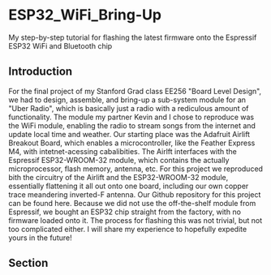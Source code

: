 # ESP32_WiFi_Bring-Up
My step-by-step tutorial for flashing the latest firmware onto the Espressif ESP32 WiFi and Bluetooth chip

## Introduction
For the final project of my Stanford Grad class EE256 "Board Level Design", we had to design, assemble, and bring-up a sub-system module for an "Uber Radio", which is basically just a radio with a rediculous amount of functionality. The module my partner Kevin and I chose to reproduce was the WiFi module, enabling the radio to stream songs from the internet and update local time and weather.
Our starting place was the Adafruit Airlift Breakout Board, which enables a microcontroller, like the Feather Express M4, with intetnet-acessing cabalibities. The Airlft interfaces with the Espressif ESP32-WROOM-32 module, which contains the actually microprocessor, flash memory, antenna, etc. For this project we reproduced bith the circuitry of the Airlift and the ESP32-WROOM-32 module, essentially flattening it all out onto one board, including our own copper trace meandering inverted-F antenna. Our Github repository for this project can be found here.
Because we did not use the off-the-shelf module from Espressif, we bought an ESP32 chip straight from the factory, with no firmware loaded onto it. The process for flashing this was not trivial, but not too complicated either. I will share my experience to hopefully expedite yours in the future!

## Section
